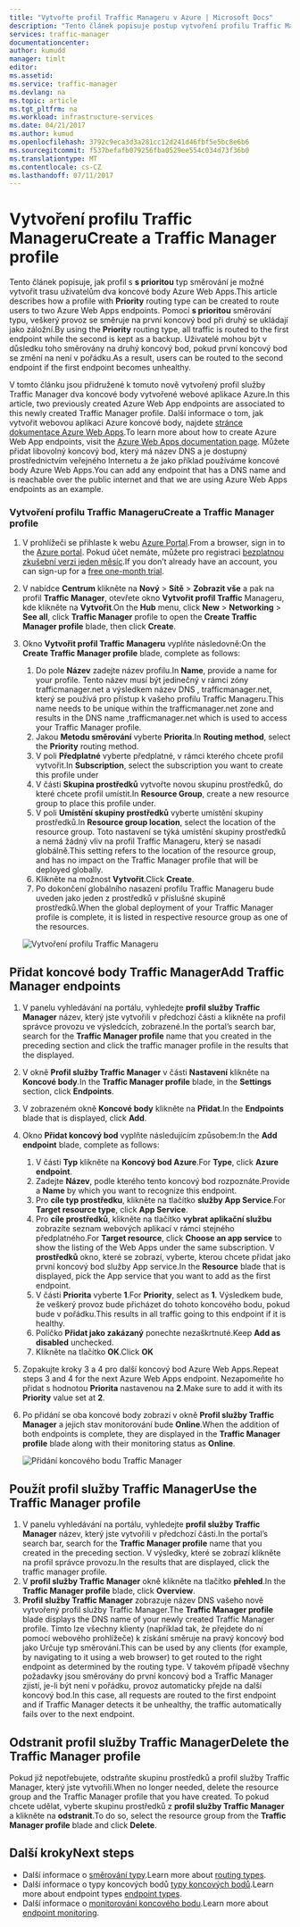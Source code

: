 ```yaml
---
title: "Vytvořte profil Traffic Manageru v Azure | Microsoft Docs"
description: "Tento článek popisuje postup vytvoření profilu Traffic Manageru"
services: traffic-manager
documentationcenter: 
author: kumudd
manager: timlt
editor: 
ms.assetid: 
ms.service: traffic-manager
ms.devlang: na
ms.topic: article
ms.tgt_pltfrm: na
ms.workload: infrastructure-services
ms.date: 04/21/2017
ms.author: kumud
ms.openlocfilehash: 3792c9eca3d3a281cc12d241d46fbf5e5bc8e6b6
ms.sourcegitcommit: f537befafb079256fba0529ee554c034d73f36b0
ms.translationtype: MT
ms.contentlocale: cs-CZ
ms.lasthandoff: 07/11/2017
---
```

# <a name="create-a-traffic-manager-profile"></a><span data-ttu-id="94d03-103">Vytvoření profilu Traffic Manageru</span><span class="sxs-lookup"><span data-stu-id="94d03-103">Create a Traffic Manager profile</span></span>

<span data-ttu-id="94d03-104">Tento článek popisuje, jak profil s **s prioritou** typ směrování je možné vytvořit trasu uživatelům dva koncové body Azure Web Apps.</span><span class="sxs-lookup"><span data-stu-id="94d03-104">This article describes how a profile with **Priority** routing type can be created to route users to two Azure Web Apps endpoints.</span></span> <span data-ttu-id="94d03-105">Pomocí **s prioritou** směrování typu, veškerý provoz se směruje na první koncový bod při druhý se ukládají jako záložní.</span><span class="sxs-lookup"><span data-stu-id="94d03-105">By using the **Priority** routing type, all traffic is routed to the first endpoint while the second is kept as a backup.</span></span> <span data-ttu-id="94d03-106">Uživatelé mohou být v důsledku toho směrovány na druhý koncový bod, pokud první koncový bod se změní na není v pořádku.</span><span class="sxs-lookup"><span data-stu-id="94d03-106">As a result, users can be routed to the second endpoint if the first endpoint becomes unhealthy.</span></span>

<span data-ttu-id="94d03-107">V tomto článku jsou přidružené k tomuto nově vytvořený profil služby Traffic Manager dva koncové body vytvořené webové aplikace Azure.</span><span class="sxs-lookup"><span data-stu-id="94d03-107">In this article, two previously created Azure Web App endpoints are associated to this newly created Traffic Manager profile.</span></span> <span data-ttu-id="94d03-108">Další informace o tom, jak vytvořit webovou aplikaci Azure koncové body, najdete [stránce dokumentace Azure Web Apps](https://docs.microsoft.com/azure/app-service-web/).</span><span class="sxs-lookup"><span data-stu-id="94d03-108">To learn more about how to create Azure Web App endpoints, visit the [Azure Web Apps documentation page](https://docs.microsoft.com/azure/app-service-web/).</span></span> <span data-ttu-id="94d03-109">Můžete přidat libovolný koncový bod, který má název DNS a je dostupný prostřednictvím veřejného Internetu a že jako příklad používáme koncové body Azure Web Apps.</span><span class="sxs-lookup"><span data-stu-id="94d03-109">You can add any endpoint that has a DNS name and is reachable over the public internet and that we are using Azure Web Apps endpoints as an example.</span></span>

### <a name="create-a-traffic-manager-profile"></a><span data-ttu-id="94d03-110">Vytvoření profilu Traffic Manageru</span><span class="sxs-lookup"><span data-stu-id="94d03-110">Create a Traffic Manager profile</span></span>
1. <span data-ttu-id="94d03-111">V prohlížeči se přihlaste k webu [Azure Portal](http://portal.azure.com).</span><span class="sxs-lookup"><span data-stu-id="94d03-111">From a browser, sign in to the [Azure portal](http://portal.azure.com).</span></span> <span data-ttu-id="94d03-112">Pokud účet nemáte, můžete pro registraci [bezplatnou zkušební verzi jeden měsíc](https://azure.microsoft.com/free/).</span><span class="sxs-lookup"><span data-stu-id="94d03-112">If you don’t already have an account, you can sign-up for a [free one-month trial](https://azure.microsoft.com/free/).</span></span> 
2. <span data-ttu-id="94d03-113">V nabídce **Centrum** klikněte na **Nový** >  **Sítě** > **Zobrazit vše** a pak na profil **Traffic Manager**, otevřete okno **Vytvořit profil Traffic** Manageru, kde klikněte na **Vytvořit**.</span><span class="sxs-lookup"><span data-stu-id="94d03-113">On the **Hub** menu, click **New** > **Networking** > **See all**, click **Traffic Manager** profile to open the **Create Traffic Manager profile** blade, then click **Create**.</span></span>
3. <span data-ttu-id="94d03-114">Okno **Vytvořit profil Traffic Manageru** vyplňte následovně:</span><span class="sxs-lookup"><span data-stu-id="94d03-114">On the **Create Traffic Manager profile** blade, complete as follows:</span></span>
    1. <span data-ttu-id="94d03-115">Do pole **Název** zadejte název profilu.</span><span class="sxs-lookup"><span data-stu-id="94d03-115">In **Name**, provide a name for your profile.</span></span> <span data-ttu-id="94d03-116">Tento název musí být jedinečný v rámci zóny trafficmanager.net a výsledkem název DNS <name>, trafficmanager.net, který se používá pro přístup k vašeho profilu Traffic Manageru.</span><span class="sxs-lookup"><span data-stu-id="94d03-116">This name needs to be unique within the trafficmanager.net zone and results in the DNS name <name>,trafficmanager.net which is used to access your Traffic Manager profile.</span></span>
    2. <span data-ttu-id="94d03-117">Jakou **Metodu směrování** vyberte **Priorita**.</span><span class="sxs-lookup"><span data-stu-id="94d03-117">In **Routing method**, select the **Priority** routing method.</span></span>
    3. <span data-ttu-id="94d03-118">V poli **Předplatné** vyberte předplatné, v rámci kterého chcete profil vytvořit.</span><span class="sxs-lookup"><span data-stu-id="94d03-118">In **Subscription**, select the subscription you want to create this profile under</span></span>
    4. <span data-ttu-id="94d03-119">V části **Skupina prostředků** vytvořte novou skupinu prostředků, do které chcete profil umístit.</span><span class="sxs-lookup"><span data-stu-id="94d03-119">In **Resource Group**, create a new resource group to place this profile under.</span></span>
    5. <span data-ttu-id="94d03-120">V poli **Umístění skupiny prostředků** vyberte umístění skupiny prostředků.</span><span class="sxs-lookup"><span data-stu-id="94d03-120">In **Resource group location**, select the location of the resource group.</span></span> <span data-ttu-id="94d03-121">Toto nastavení se týká umístění skupiny prostředků a nemá žádný vliv na profil Traffic Manageru, který se nasadí globálně.</span><span class="sxs-lookup"><span data-stu-id="94d03-121">This setting refers to the location of the resource group, and has no impact on the Traffic Manager profile that will be deployed globally.</span></span>
    6. <span data-ttu-id="94d03-122">Klikněte na možnost **Vytvořit**.</span><span class="sxs-lookup"><span data-stu-id="94d03-122">Click **Create**.</span></span>
    7. <span data-ttu-id="94d03-123">Po dokončení globálního nasazení profilu Traffic Manageru bude uveden jako jeden z prostředků v příslušné skupině prostředků.</span><span class="sxs-lookup"><span data-stu-id="94d03-123">When the global deployment of your Traffic Manager profile is complete, it is listed in respective resource group as one of the resources.</span></span>

    ![Vytvoření profilu Traffic Manageru](./media/traffic-manager-create-profile/Create-traffic-manager-profile.png)

## <a name="add-traffic-manager-endpoints"></a><span data-ttu-id="94d03-125">Přidat koncové body Traffic Manager</span><span class="sxs-lookup"><span data-stu-id="94d03-125">Add Traffic Manager endpoints</span></span>

1. <span data-ttu-id="94d03-126">V panelu vyhledávání na portálu, vyhledejte **profil služby Traffic Manager** název, který jste vytvořili v předchozí části a klikněte na profil správce provozu ve výsledcích, zobrazené.</span><span class="sxs-lookup"><span data-stu-id="94d03-126">In the portal’s search bar, search for the **Traffic Manager profile** name that you created in the preceding section and click the traffic manager profile in the results that the displayed.</span></span>
2. <span data-ttu-id="94d03-127">V okně **Profil služby Traffic Manager** v části **Nastavení** klikněte na **Koncové body**.</span><span class="sxs-lookup"><span data-stu-id="94d03-127">In the **Traffic Manager profile** blade, in the **Settings** section, click **Endpoints**.</span></span>
3. <span data-ttu-id="94d03-128">V zobrazeném okně **Koncové body** klikněte na **Přidat**.</span><span class="sxs-lookup"><span data-stu-id="94d03-128">In the **Endpoints** blade that is displayed, click **Add**.</span></span>
4. <span data-ttu-id="94d03-129">Okno **Přidat koncový bod** vyplňte následujícím způsobem:</span><span class="sxs-lookup"><span data-stu-id="94d03-129">In the **Add endpoint** blade, complete as follows:</span></span>
    1. <span data-ttu-id="94d03-130">V části **Typ** klikněte na **Koncový bod Azure**.</span><span class="sxs-lookup"><span data-stu-id="94d03-130">For **Type**, click **Azure endpoint**.</span></span>
    2. <span data-ttu-id="94d03-131">Zadejte **Název**, podle kterého tento koncový bod rozpoznáte.</span><span class="sxs-lookup"><span data-stu-id="94d03-131">Provide a **Name** by which you want to recognize this endpoint.</span></span>
    3. <span data-ttu-id="94d03-132">Pro **cíle typ prostředku**, klikněte na tlačítko **služby App Service**.</span><span class="sxs-lookup"><span data-stu-id="94d03-132">For **Target resource type**, click **App Service**.</span></span>
    4. <span data-ttu-id="94d03-133">Pro **cíle prostředků**, klikněte na tlačítko **vybrat aplikační službu** zobrazíte seznam webových aplikací v rámci stejného předplatného.</span><span class="sxs-lookup"><span data-stu-id="94d03-133">For **Target resource**, click **Choose an app service** to show the listing of the Web Apps under the same subscription.</span></span> <span data-ttu-id="94d03-134">V **prostředků** okno, které se zobrazí, vyberte, kterou chcete přidat jako první koncový bod služby App service.</span><span class="sxs-lookup"><span data-stu-id="94d03-134">In the **Resource** blade that is displayed, pick the App service that you want to add as the first endpoint.</span></span>
    5. <span data-ttu-id="94d03-135">V části **Priorita** vyberte **1**.</span><span class="sxs-lookup"><span data-stu-id="94d03-135">For **Priority**, select as **1**.</span></span> <span data-ttu-id="94d03-136">Výsledkem bude, že veškerý provoz bude přicházet do tohoto koncového bodu, pokud bude v pořádku.</span><span class="sxs-lookup"><span data-stu-id="94d03-136">This results in all traffic going to this endpoint if it is healthy.</span></span>
    6. <span data-ttu-id="94d03-137">Políčko **Přidat jako zakázaný** ponechte nezaškrtnuté.</span><span class="sxs-lookup"><span data-stu-id="94d03-137">Keep **Add as disabled** unchecked.</span></span>
    7. <span data-ttu-id="94d03-138">Klikněte na tlačítko **OK**.</span><span class="sxs-lookup"><span data-stu-id="94d03-138">Click **OK**</span></span>
5.  <span data-ttu-id="94d03-139">Zopakujte kroky 3 a 4 pro další koncový bod Azure Web Apps.</span><span class="sxs-lookup"><span data-stu-id="94d03-139">Repeat steps 3 and 4 for the next Azure Web Apps endpoint.</span></span> <span data-ttu-id="94d03-140">Nezapomeňte ho přidat s hodnotou **Priorita** nastavenou na **2**.</span><span class="sxs-lookup"><span data-stu-id="94d03-140">Make sure to add it with its **Priority** value set at **2**.</span></span>
6.  <span data-ttu-id="94d03-141">Po přidání se oba koncové body zobrazí v okně **Profil služby Traffic Manager** a jejich stav monitorování bude **Online**.</span><span class="sxs-lookup"><span data-stu-id="94d03-141">When the addition of both endpoints is complete, they are displayed in the **Traffic Manager profile** blade along with their monitoring status as **Online**.</span></span>

    ![Přidání koncového bodu Traffic Manager](./media/traffic-manager-create-profile/add-traffic-manager-endpoint.png)

## <a name="use-the-traffic-manager-profile"></a><span data-ttu-id="94d03-143">Použít profil služby Traffic Manager</span><span class="sxs-lookup"><span data-stu-id="94d03-143">Use the Traffic Manager profile</span></span>
1.  <span data-ttu-id="94d03-144">V panelu vyhledávání na portálu, vyhledejte **profil služby Traffic Manager** název, který jste vytvořili v předchozí části.</span><span class="sxs-lookup"><span data-stu-id="94d03-144">In the portal’s search bar, search for the **Traffic Manager profile** name that you created in the preceding section.</span></span> <span data-ttu-id="94d03-145">V výsledky, které se zobrazí klikněte na profil správce provozu.</span><span class="sxs-lookup"><span data-stu-id="94d03-145">In the results that are displayed, click the traffic manager profile.</span></span>
2. <span data-ttu-id="94d03-146">V **profil služby Traffic Manager** okně klikněte na tlačítko **přehled**.</span><span class="sxs-lookup"><span data-stu-id="94d03-146">In the **Traffic Manager profile** blade, click **Overview**.</span></span>
3. <span data-ttu-id="94d03-147">**Profil služby Traffic Manager** zobrazuje název DNS vašeho nově vytvořený profil služby Traffic Manager.</span><span class="sxs-lookup"><span data-stu-id="94d03-147">The **Traffic Manager profile** blade displays the DNS name of your newly created Traffic Manager profile.</span></span> <span data-ttu-id="94d03-148">Tímto lze všechny klienty (například tak, že přejdete do ní pomocí webového prohlížeče) k získání směruje na pravý koncový bod jako Určuje typ směrování.</span><span class="sxs-lookup"><span data-stu-id="94d03-148">This can be used by any clients (for example, by navigating to it using a web browser) to get routed to the right endpoint as determined by the routing type.</span></span> <span data-ttu-id="94d03-149">V takovém případě všechny požadavky jsou směrovány do první koncový bod a Traffic Manager zjistí, je-li být není v pořádku, provoz automaticky přejde na další koncový bod.</span><span class="sxs-lookup"><span data-stu-id="94d03-149">In this case, all requests are routed to the first endpoint and if Traffic Manager detects it be unhealthy, the traffic automatically fails over to the next endpoint.</span></span>

## <a name="delete-the-traffic-manager-profile"></a><span data-ttu-id="94d03-150">Odstranit profil služby Traffic Manager</span><span class="sxs-lookup"><span data-stu-id="94d03-150">Delete the Traffic Manager profile</span></span>
<span data-ttu-id="94d03-151">Pokud již nepotřebujete, odstraňte skupinu prostředků a profil služby Traffic Manager, který jste vytvořili.</span><span class="sxs-lookup"><span data-stu-id="94d03-151">When no longer needed, delete the resource group and the Traffic Manager profile that you have created.</span></span> <span data-ttu-id="94d03-152">To pokud chcete udělat, vyberte skupinu prostředků z **profil služby Traffic Manager** a klikněte na **odstranit**.</span><span class="sxs-lookup"><span data-stu-id="94d03-152">To do so, select the resource group from the **Traffic Manager profile** blade and click **Delete**.</span></span>

## <a name="next-steps"></a><span data-ttu-id="94d03-153">Další kroky</span><span class="sxs-lookup"><span data-stu-id="94d03-153">Next steps</span></span>

- <span data-ttu-id="94d03-154">Další informace o [směrování typy](traffic-manager-routing-methods.md).</span><span class="sxs-lookup"><span data-stu-id="94d03-154">Learn more about [routing types](traffic-manager-routing-methods.md).</span></span>
- <span data-ttu-id="94d03-155">Další informace o typy koncových bodů [typy koncových bodů](traffic-manager-endpoint-types.md).</span><span class="sxs-lookup"><span data-stu-id="94d03-155">Learn more about endpoint types [endpoint types](traffic-manager-endpoint-types.md).</span></span>
- <span data-ttu-id="94d03-156">Další informace o [monitorování koncového bodu](traffic-manager-monitoring.md).</span><span class="sxs-lookup"><span data-stu-id="94d03-156">Learn more about [endpoint monitoring](traffic-manager-monitoring.md).</span></span>



